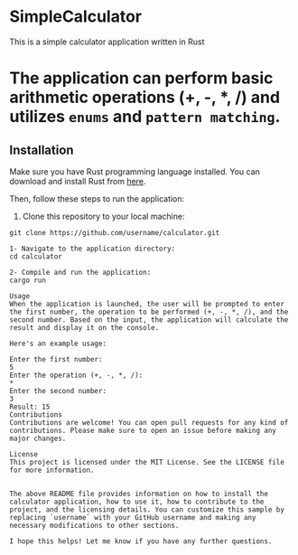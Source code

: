 # SimpleCalculator
This is a simple calculator application written in Rust

# The application can perform basic arithmetic operations (+, -, *, /) and utilizes `enums` and `pattern matching`.

## Installation

Make sure you have Rust programming language installed. You can download and install Rust from [here](https://www.rust-lang.org/tools/install).

Then, follow these steps to run the application:

1. Clone this repository to your local machine:

```shell
git clone https://github.com/username/calculator.git

1- Navigate to the application directory:
cd calculator

2- Compile and run the application:
cargo run

Usage
When the application is launched, the user will be prompted to enter the first number, the operation to be performed (+, -, *, /), and the second number. Based on the input, the application will calculate the result and display it on the console.

Here's an example usage:

Enter the first number:
5
Enter the operation (+, -, *, /):
*
Enter the second number:
3
Result: 15
Contributions
Contributions are welcome! You can open pull requests for any kind of contributions. Please make sure to open an issue before making any major changes.

License
This project is licensed under the MIT License. See the LICENSE file for more information.


The above README file provides information on how to install the calculator application, how to use it, how to contribute to the project, and the licensing details. You can customize this sample by replacing `username` with your GitHub username and making any necessary modifications to other sections.

I hope this helps! Let me know if you have any further questions.



